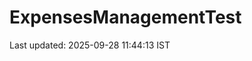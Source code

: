 # ExpensesManagementTest
















































































































































































































































Last updated: 2025-09-28 11:44:13 IST
